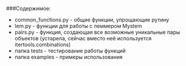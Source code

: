 ###Содержимое:
- common_functions.py - общие функции, упрощающие рутину
- lem.py - функции для работы с леммером Mystem
- pairs.py - функция, создающая все возможные уникальные пары объектов (устарела, сейчас вместо неё используется itertools.combinations)
- папка tests - тестирование работы функций
- папка examples - примеры использования
